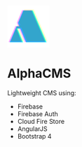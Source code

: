 ![alt text](https://github.com/hailjake/AlphaCMS/blob/master/favicon-96x96.png "Alpha Group Logo")

# AlphaCMS

Lightweight CMS using: 

- Firebase
- Firebase Auth
- Cloud Fire Store
- AngularJS 
- Bootstrap 4
